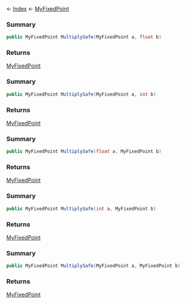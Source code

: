 ← [Index](Api-Index) ← [MyFixedPoint](VRage.MyFixedPoint)

### Summary

```csharp
public MyFixedPoint MultiplySafe(MyFixedPoint a, float b)
```

### Returns

[MyFixedPoint](VRage.MyFixedPoint)

### Summary

```csharp
public MyFixedPoint MultiplySafe(MyFixedPoint a, int b)
```

### Returns

[MyFixedPoint](VRage.MyFixedPoint)

### Summary

```csharp
public MyFixedPoint MultiplySafe(float a, MyFixedPoint b)
```

### Returns

[MyFixedPoint](VRage.MyFixedPoint)

### Summary

```csharp
public MyFixedPoint MultiplySafe(int a, MyFixedPoint b)
```

### Returns

[MyFixedPoint](VRage.MyFixedPoint)

### Summary

```csharp
public MyFixedPoint MultiplySafe(MyFixedPoint a, MyFixedPoint b)
```

### Returns

[MyFixedPoint](VRage.MyFixedPoint)


